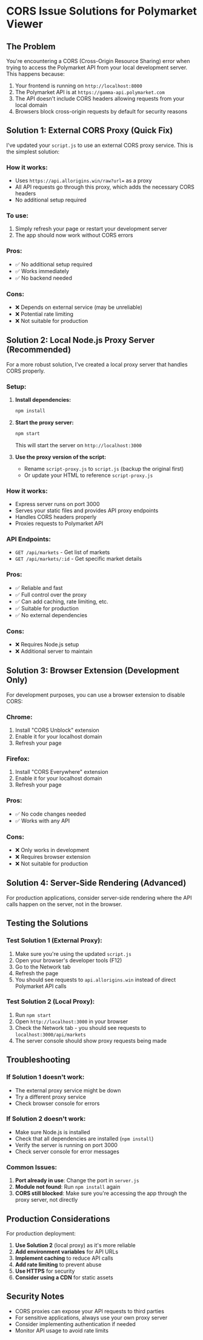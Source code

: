 # CORS Issue Solutions for Polymarket Viewer

## The Problem

You're encountering a CORS (Cross-Origin Resource Sharing) error when trying to access the Polymarket API from your local development server. This happens because:

1. Your frontend is running on `http://localhost:8000`
2. The Polymarket API is at `https://gamma-api.polymarket.com`
3. The API doesn't include CORS headers allowing requests from your local domain
4. Browsers block cross-origin requests by default for security reasons

## Solution 1: External CORS Proxy (Quick Fix)

I've updated your `script.js` to use an external CORS proxy service. This is the simplest solution:

### How it works:
- Uses `https://api.allorigins.win/raw?url=` as a proxy
- All API requests go through this proxy, which adds the necessary CORS headers
- No additional setup required

### To use:
1. Simply refresh your page or restart your development server
2. The app should now work without CORS errors

### Pros:
- ✅ No additional setup required
- ✅ Works immediately
- ✅ No backend needed

### Cons:
- ❌ Depends on external service (may be unreliable)
- ❌ Potential rate limiting
- ❌ Not suitable for production

## Solution 2: Local Node.js Proxy Server (Recommended)

For a more robust solution, I've created a local proxy server that handles CORS properly.

### Setup:

1. **Install dependencies:**
   ```bash
   npm install
   ```

2. **Start the proxy server:**
   ```bash
   npm start
   ```
   This will start the server on `http://localhost:3000`

3. **Use the proxy version of the script:**
   - Rename `script-proxy.js` to `script.js` (backup the original first)
   - Or update your HTML to reference `script-proxy.js`

### How it works:
- Express server runs on port 3000
- Serves your static files and provides API proxy endpoints
- Handles CORS headers properly
- Proxies requests to Polymarket API

### API Endpoints:
- `GET /api/markets` - Get list of markets
- `GET /api/markets/:id` - Get specific market details

### Pros:
- ✅ Reliable and fast
- ✅ Full control over the proxy
- ✅ Can add caching, rate limiting, etc.
- ✅ Suitable for production
- ✅ No external dependencies

### Cons:
- ❌ Requires Node.js setup
- ❌ Additional server to maintain

## Solution 3: Browser Extension (Development Only)

For development purposes, you can use a browser extension to disable CORS:

### Chrome:
1. Install "CORS Unblock" extension
2. Enable it for your localhost domain
3. Refresh your page

### Firefox:
1. Install "CORS Everywhere" extension
2. Enable it for your localhost domain
3. Refresh your page

### Pros:
- ✅ No code changes needed
- ✅ Works with any API

### Cons:
- ❌ Only works in development
- ❌ Requires browser extension
- ❌ Not suitable for production

## Solution 4: Server-Side Rendering (Advanced)

For production applications, consider server-side rendering where the API calls happen on the server, not in the browser.

## Testing the Solutions

### Test Solution 1 (External Proxy):
1. Make sure you're using the updated `script.js`
2. Open your browser's developer tools (F12)
3. Go to the Network tab
4. Refresh the page
5. You should see requests to `api.allorigins.win` instead of direct Polymarket API calls

### Test Solution 2 (Local Proxy):
1. Run `npm start`
2. Open `http://localhost:3000` in your browser
3. Check the Network tab - you should see requests to `localhost:3000/api/markets`
4. The server console should show proxy requests being made

## Troubleshooting

### If Solution 1 doesn't work:
- The external proxy service might be down
- Try a different proxy service
- Check browser console for errors

### If Solution 2 doesn't work:
- Make sure Node.js is installed
- Check that all dependencies are installed (`npm install`)
- Verify the server is running on port 3000
- Check server console for error messages

### Common Issues:
1. **Port already in use**: Change the port in `server.js`
2. **Module not found**: Run `npm install` again
3. **CORS still blocked**: Make sure you're accessing the app through the proxy server, not directly

## Production Considerations

For production deployment:

1. **Use Solution 2** (local proxy) as it's more reliable
2. **Add environment variables** for API URLs
3. **Implement caching** to reduce API calls
4. **Add rate limiting** to prevent abuse
5. **Use HTTPS** for security
6. **Consider using a CDN** for static assets

## Security Notes

- CORS proxies can expose your API requests to third parties
- For sensitive applications, always use your own proxy server
- Consider implementing authentication if needed
- Monitor API usage to avoid rate limits
